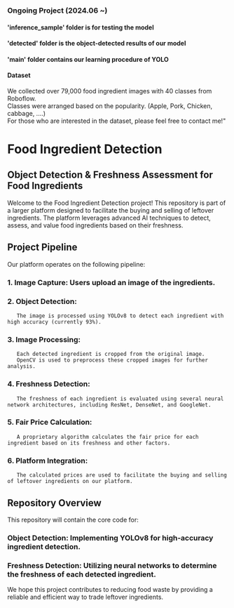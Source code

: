 ### Ongoing Project (2024.06 ~)

#### 'inference_sample' folder is for testing the model
#### 'detected' folder is the object-detected results of our model
#### 'main' folder contains our learning procedure of YOLO

#### Dataset
We collected over 79,000 food ingredient images with 40 classes from Roboflow.  
Classes were arranged based on the popularity. (Apple, Pork, Chicken, cabbage, ....)  
For those who are interested in the dataset, please feel free to contact me!"

# Food Ingredient Detection
## Object Detection & Freshness Assessment for Food Ingredients
Welcome to the Food Ingredient Detection project! This repository is part of a larger platform designed to facilitate the buying and selling of leftover ingredients. The platform leverages advanced AI techniques to detect, assess, and value food ingredients based on their freshness.

## Project Pipeline
Our platform operates on the following pipeline:

### 1. Image Capture: Users upload an image of the ingredients.
### 2. Object Detection:
       The image is processed using YOLOv8 to detect each ingredient with high accuracy (currently 93%).
### 3. Image Processing:
       Each detected ingredient is cropped from the original image.
       OpenCV is used to preprocess these cropped images for further analysis.
### 4. Freshness Detection:
       The freshness of each ingredient is evaluated using several neural network architectures, including ResNet, DenseNet, and GoogleNet.
### 5. Fair Price Calculation:
       A proprietary algorithm calculates the fair price for each ingredient based on its freshness and other factors.
### 6. Platform Integration:
       The calculated prices are used to facilitate the buying and selling of leftover ingredients on our platform.


## Repository Overview
This repository will contain the core code for:
### Object Detection: Implementing YOLOv8 for high-accuracy ingredient detection.
###  Freshness Detection: Utilizing neural networks to determine the freshness of each detected ingredient.

We hope this project contributes to reducing food waste by providing a reliable and efficient way to trade leftover ingredients.

